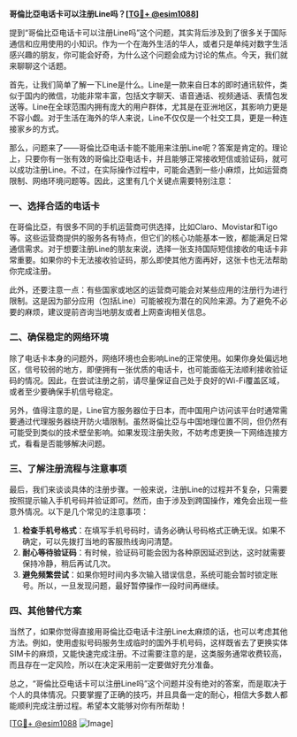 **哥倫比亞电话卡可以注册Line吗？[[TG💪+ @esim1088](https://t.me/s/esim1088)]**

提到“哥倫比亞电话卡可以注册Line吗”这个问题，其实背后涉及到了很多关于国际通信和应用使用的小知识。作为一个在海外生活的华人，或者只是单纯对数字生活感兴趣的朋友，你可能会好奇，为什么这个问题会成为讨论的焦点。今天，我们就来聊聊这个话题。

首先，让我们简单了解一下Line是什么。Line是一款来自日本的即时通讯软件，类似于国内的微信，功能非常丰富，包括文字聊天、语音通话、视频通话、表情包发送等。Line在全球范围内拥有庞大的用户群体，尤其是在亚洲地区，其影响力更是不容小觑。对于生活在海外的华人来说，Line不仅仅是一个社交工具，更是一种连接家乡的方式。

那么，问题来了——哥倫比亞电话卡能不能用来注册Line呢？答案是肯定的。理论上，只要你有一张有效的哥倫比亞电话卡，并且能够正常接收短信或验证码，就可以成功注册Line。不过，在实际操作过程中，可能会遇到一些小麻烦，比如运营商限制、网络环境问题等。因此，这里有几个关键点需要特别注意：

### 一、选择合适的电话卡

在哥倫比亞，有很多不同的手机运营商可供选择，比如Claro、Movistar和Tigo等。这些运营商提供的服务各有特点，但它们的核心功能基本一致，都能满足日常通信需求。对于想要注册Line的朋友来说，选择一张支持国际短信接收的电话卡非常重要。如果你的卡无法接收验证码，那么即使其他方面再好，这张卡也无法帮助你完成注册。

此外，还要注意一点：有些国家或地区的运营商可能会对某些应用的注册行为进行限制。这是因为部分应用（包括Line）可能被视为潜在的风险来源。为了避免不必要的麻烦，建议提前咨询当地朋友或者上网查询相关信息。

### 二、确保稳定的网络环境

除了电话卡本身的问题外，网络环境也会影响Line的正常使用。如果你身处偏远地区，信号较弱的地方，即便拥有一张优质的电话卡，也可能面临无法顺利接收验证码的情况。因此，在尝试注册之前，请尽量保证自己处于良好的Wi-Fi覆盖区域，或者至少要确保手机信号稳定。

另外，值得注意的是，Line官方服务器位于日本，而中国用户访问该平台时通常需要通过代理服务器绕开防火墙限制。虽然哥倫比亞与中国地理位置不同，但仍然有可能受到类似的技术壁垒影响。如果发现注册失败，不妨考虑更换一下网络连接方式，看看是否能够解决问题。

### 三、了解注册流程与注意事项

最后，我们来谈谈具体的注册步骤。一般来说，注册Line的过程并不复杂，只需要按照提示输入手机号码并验证即可。然而，由于涉及到跨国操作，难免会出现一些意外情况。以下是几个常见的注意事项：

1. **检查手机号格式**：在填写手机号码时，请务必确认号码格式正确无误。如果不确定，可以先拨打当地的客服热线询问清楚。
2. **耐心等待验证码**：有时候，验证码可能会因为各种原因延迟到达，这时就需要保持冷静，稍后再试几次。
3. **避免频繁尝试**：如果你短时间内多次输入错误信息，系统可能会暂时锁定账号。所以，一旦发现问题，最好暂停操作一段时间再继续。

### 四、其他替代方案

当然了，如果你觉得直接用哥倫比亞电话卡注册Line太麻烦的话，也可以考虑其他方法。例如，使用虚拟号码服务生成临时的国外手机号码，这样既省去了更换实体SIM卡的麻烦，又能快速完成注册。不过需要注意的是，这类服务通常收费较高，而且存在一定风险，所以在决定采用前一定要做好充分准备。

总之，“哥倫比亞电话卡可以注册Line吗”这个问题并没有绝对的答案，而是取决于个人的具体情况。只要掌握了正确的技巧，并且具备一定的耐心，相信大多数人都能顺利完成注册过程。希望本文能够对你有所帮助！

[[TG💪+ @esim1088](https://t.me/s/esim1088) ![Image](https://i.postimg.cc/4NQfJmqS/Snipaste-2025-05-13-00-14-12.png)]